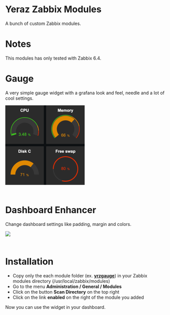 # Yeraz Zabbix Modules

A bunch of custom Zabbix modules.

# Notes

This modules has only tested with Zabbix 6.4.

# Gauge

A very simple gauge widget with a grafana look and feel, needle and a lot of cool settings.

<img src="ressources/readme/gauges.png" width="250" style="margin-bottom:20px" />


# Dashboard Enhancer

Change dashboard settings like padding, margin and colors.

<img src="ressources/readme/enhanced.gif" width="500" style="margin-bottom:20px" />


# Installation

* Copy only the each module folder (ex. **[yrzgauge](modules/)**) in your Zabbix modules directory (/usr/local/zabbix/modules)
* Go to the menu **Administration / General / Modules**
* Click on the button **Scan Directory** on the top right
* Click on the link **enabled** on the right of the module you added

Now you can use the widget in your dashboard.